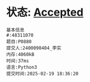 # 状态: [Accepted](http://dsbpython.openjudge.cn/dspythonbook/solution/48311070/)
```
基本信息
#:48311070
题目:P0880
提交人:2400090404_李实
内存:4060kB
时间:37ms
语言:Python3
提交时间:2025-02-19 18:36:20
```
